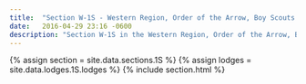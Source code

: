 ```yaml
---
title:  "Section W-1S - Western Region, Order of the Arrow, Boy Scouts of America"
date:   2016-04-29 23:16 -0600
description: "Section W-1S in the Western Region, Order of the Arrow, Boy Scouts of America."
---
```


{% assign section = site.data.sections.1S %}
{% assign lodges = site.data.lodges.1S.lodges %}
{% include section.html %}